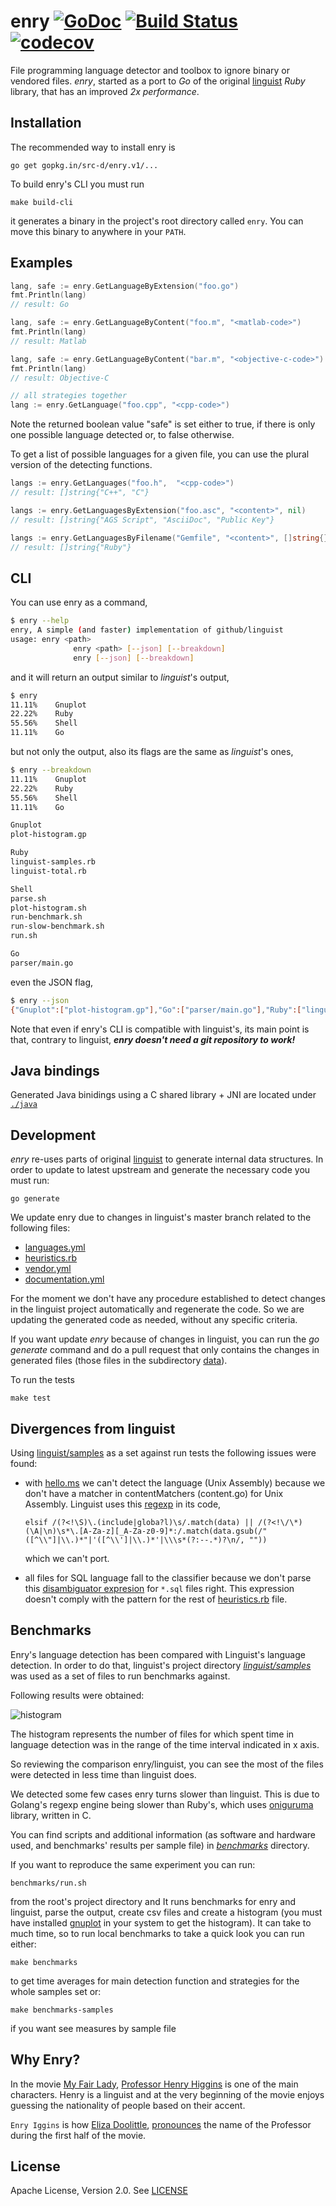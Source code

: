 # enry [![GoDoc](https://godoc.org/gopkg.in/src-d/enry.v1?status.svg)](https://godoc.org/gopkg.in/src-d/enry.v1) [![Build Status](https://travis-ci.org/src-d/enry.svg?branch=master)](https://travis-ci.org/src-d/enry) [![codecov](https://codecov.io/gh/src-d/enry/branch/master/graph/badge.svg)](https://codecov.io/gh/src-d/enry)

File programming language detector and toolbox to ignore binary or vendored files. *enry*, started as a port to _Go_ of the original [linguist](https://github.com/github/linguist) _Ruby_ library, that has an improved *2x performance*.


Installation
------------

The recommended way to install enry is

```
go get gopkg.in/src-d/enry.v1/...
```

To build enry's CLI you must run

    make build-cli

it generates a binary in the project's root directory called `enry`. You can move this binary to anywhere in your `PATH`.


Examples
------------

```go
lang, safe := enry.GetLanguageByExtension("foo.go")
fmt.Println(lang)
// result: Go

lang, safe := enry.GetLanguageByContent("foo.m", "<matlab-code>")
fmt.Println(lang)
// result: Matlab

lang, safe := enry.GetLanguageByContent("bar.m", "<objective-c-code>")
fmt.Println(lang)
// result: Objective-C

// all strategies together
lang := enry.GetLanguage("foo.cpp", "<cpp-code>")
```

Note the returned boolean value "safe" is set either to true, if there is only one possible language detected or, to false otherwise.

To get a list of possible languages for a given file, you can use the plural version of the detecting functions.

```go
langs := enry.GetLanguages("foo.h",  "<cpp-code>")
// result: []string{"C++", "C"}

langs := enry.GetLanguagesByExtension("foo.asc", "<content>", nil)
// result: []string{"AGS Script", "AsciiDoc", "Public Key"}

langs := enry.GetLanguagesByFilename("Gemfile", "<content>", []string{})
// result: []string{"Ruby"}
```


CLI
------------

You can use enry as a command,

```bash
$ enry --help
enry, A simple (and faster) implementation of github/linguist
usage: enry <path>
              enry <path> [--json] [--breakdown]
              enry [--json] [--breakdown]
```

and it will return an output similar to *linguist*'s output,

```bash
$ enry
11.11%    Gnuplot
22.22%    Ruby
55.56%    Shell
11.11%    Go
```

but not only the output, also its flags are the same as *linguist*'s ones,

```bash
$ enry --breakdown
11.11%    Gnuplot
22.22%    Ruby
55.56%    Shell
11.11%    Go

Gnuplot
plot-histogram.gp

Ruby
linguist-samples.rb
linguist-total.rb

Shell
parse.sh
plot-histogram.sh
run-benchmark.sh
run-slow-benchmark.sh
run.sh

Go
parser/main.go
```

even the JSON flag,

```bash
$ enry --json
{"Gnuplot":["plot-histogram.gp"],"Go":["parser/main.go"],"Ruby":["linguist-samples.rb","linguist-total.rb"],"Shell":["parse.sh","plot-histogram.sh","run-benchmark.sh","run-slow-benchmark.sh","run.sh"]}
```

Note that even if enry's CLI is compatible with linguist's, its main point is that, contrary to linguist, **_enry doesn't need a git repository to work!_**

Java bindings
------------

Generated Java binidings using a C shared library + JNI are located under [`./java`](https://github.com/src-d/enry/tree/master/java)

Development
------------

*enry* re-uses parts of original [linguist](https://github.com/github/linguist)  to generate internal data structures. In order to update to latest upstream and generate the necessary code you must run:

    go generate

We update enry due to changes  in linguist's master branch related to the following files:
* [languages.yml](https://github.com/github/linguist/blob/master/lib/linguist/languages.yml)
* [heuristics.rb](https://github.com/github/linguist/blob/master/lib/linguist/heuristics.rb)
* [vendor.yml](https://github.com/github/linguist/blob/master/lib/linguist/vendor.yml)
* [documentation.yml](https://github.com/github/linguist/blob/master/lib/linguist/documentation.yml)

For the moment we don't have any procedure established to detect changes in the linguist project automatically and regenerate the code. So we are updating the generated code as needed, without any specific criteria.

If you want update *enry* because of changes in linguist, you can run the *go generate* command and do a pull request that only contains the changes in generated files (those files in the subdirectory [data](https://github.com/src-d/enry/tree/master/data)).

To run the tests

    make test


Divergences from linguist
------------

Using [linguist/samples](https://github.com/github/linguist/tree/master/samples) as a set against run tests the following issues were found:
* with [hello.ms](https://github.com/github/linguist/blob/master/samples/Unix%20Assembly/hello.ms) we can't detect the language (Unix Assembly) because we don't have a matcher in contentMatchers (content.go) for Unix Assembly. Linguist uses this [regexp](https://github.com/github/linguist/blob/master/lib/linguist/heuristics.rb#L300) in its code,

    `elsif /(?<!\S)\.(include|globa?l)\s/.match(data) || /(?<!\/\*)(\A|\n)\s*\.[A-Za-z][_A-Za-z0-9]*:/.match(data.gsub(/"([^\\"]|\\.)*"|'([^\\']|\\.)*'|\\\s*(?:--.*)?\n/, ""))`

    which we can't port.

* all files for SQL language fall to the classifier because we don't parse this [disambiguator expresion](https://github.com/github/linguist/blob/master/lib/linguist/heuristics.rb#L433) for `*.sql` files right. This expression doesn't comply with the pattern for the rest of [heuristics.rb](https://github.com/github/linguist/blob/master/lib/linguist/heuristics.rb) file.


Benchmarks
------------

Enry's language detection has been compared with Linguist's language detection. In order to do that, linguist's project directory [*linguist/samples*](https://github.com/github/linguist/tree/master/samples) was used as a set of files to run benchmarks against.

 Following results were obtained:

![histogram](https://raw.githubusercontent.com/src-d/enry/master/benchmarks/histogram/distribution.png)

The histogram represents the number of files for which spent time in language detection was in the range of the time interval indicated in x axis.

So reviewing the comparison enry/linguist, you can see the most of the files were detected in less time than linguist does.

We detected some few cases enry turns slower than linguist. This is due to Golang's regexp engine being slower than Ruby's, which uses [oniguruma](https://github.com/kkos/oniguruma) library, written in C.

You can find scripts and additional information (as software and hardware used, and benchmarks' results per sample file) in [*benchmarks*](https://github.com/src-d/enry/tree/master/benchmarks) directory.

If you want to reproduce the same experiment you can run:

    benchmarks/run.sh

from the root's project directory and It runs benchmarks for enry and linguist, parse the output, create csv files and create a histogram (you must have installed [gnuplot](http://gnuplot.info) in your system to get the histogram). It can take to much time, so to run local benchmarks to take a quick look you can run either:

    make benchmarks

to get time averages for main detection function and strategies for the whole samples set or:

    make benchmarks-samples

if you want see measures by sample file


Why Enry?
------------

In the movie [My Fair Lady](https://en.wikipedia.org/wiki/My_Fair_Lady), [Professor Henry Higgins](http://www.imdb.com/character/ch0011719/?ref_=tt_cl_t2) is one of the main characters. Henry is a linguist and at the very beginning of the movie enjoys guessing the nationality of people based on their accent.

`Enry Iggins` is how [Eliza Doolittle](http://www.imdb.com/character/ch0011720/?ref_=tt_cl_t1), [pronounces](https://www.youtube.com/watch?v=pwNKyTktDIE) the name of the Professor during the first half of the movie.


License
------------

Apache License, Version 2.0. See [LICENSE](LICENSE)
